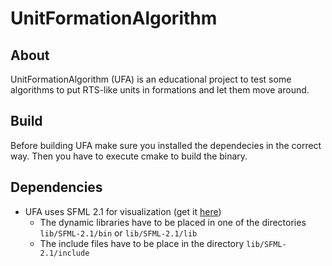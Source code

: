 # UnitFormationAlgorithm

## About

UnitFormationAlgorithm (UFA) is an educational project to test some algorithms to put RTS-like
units in formations and let them move around.

## Build

Before building UFA make sure you installed the dependecies in the correct way. Then you have
to execute cmake to build the binary.

## Dependencies

* UFA uses SFML 2.1 for visualization (get it [here](http://www.sfml-dev.org/))
  * The dynamic libraries have to be placed in one of the directories ```lib/SFML-2.1/bin``` or ```lib/SFML-2.1/lib```
  * The include files have to be place in the directory ```lib/SFML-2.1/include```
